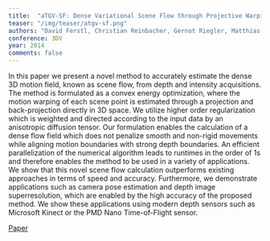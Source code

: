 ```yaml
---
title:  "aTGV-SF: Dense Variational Scene Flow through Projective Warping and Higher Order Regularization"
teaser: "/img/teaser/atgv-sf.png"
authors: "David Ferstl, Christian Reinbacher, Gernot Riegler, Matthias Ruether, Horst Bischof"
conference: 3DV
year: 2014
comments: false
---
```


In this paper we present a novel method to accurately estimate the dense 3D motion field, known as scene flow, from depth and intensity acquisitions. The method is formulated as a convex energy optimization, where the motion warping of each scene point is estimated through a projection and back-projection directly in 3D space. We utilize higher order regularization which is weighted and directed according to the input data by an anisotropic diffusion tensor. Our formulation enables the calculation of a dense flow field which does not penalize smooth and non-rigid movements while aligning motion boundaries with strong depth boundaries. An efficient parallelization of the numerical algorithm leads to runtimes in the order of 1s and therefore enables the method to be used in a variety of applications. We show that this novel scene flow calculation outperforms existing approaches in terms of speed and accuracy. Furthermore, we demonstrate applications such as camera pose estimation and depth image superresolution, which are enabled by the high accuracy of the proposed method. We show these applications using modern depth sensors such as Microsoft Kinect or the PMD Nano Time-of-Flight sensor.

[Paper](/papers/atgv-sf.pdf)
